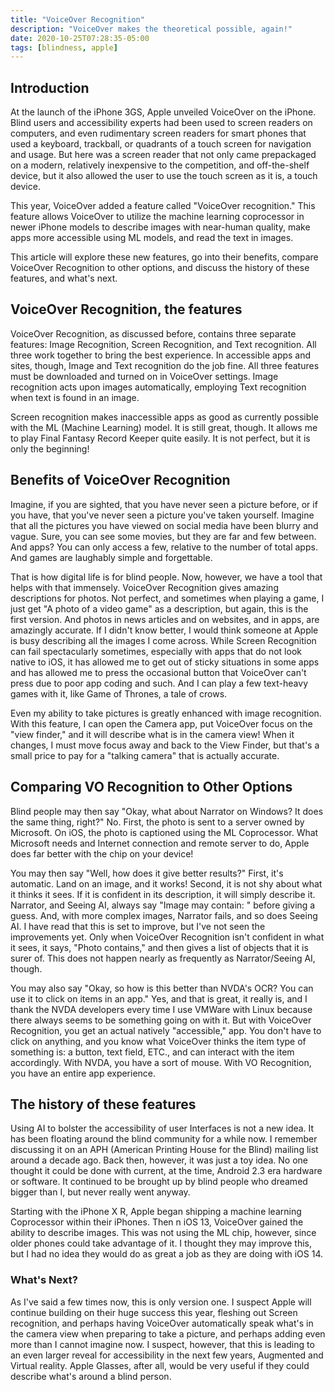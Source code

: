 ```yaml
---
title: "VoiceOver Recognition"
description: "VoiceOver makes the theoretical possible, again!"
date: 2020-10-25T07:28:35-05:00
tags: [blindness, apple]
---
```


## Introduction

At the launch of the iPhone 3GS, Apple unveiled VoiceOver on the iPhone. Blind users and accessibility experts had been used to screen readers on computers, and even rudimentary screen readers for smart phones that used a keyboard, trackball, or quadrants of a touch screen for navigation and usage. But here was a screen reader that not only came prepackaged on a modern, relatively inexpensive to the competition, and off-the-shelf device, but it also allowed the user to use the touch screen as it is, a touch device.

This year, VoiceOver added a feature called "VoiceOver recognition." This feature allows VoiceOver to utilize the machine learning coprocessor in newer iPhone models to describe images with near-human quality, make apps more accessible using ML models, and read the text in images.

This article will explore these new features, go into their benefits, compare VoiceOver Recognition to other options, and discuss the history of these features, and what's next.

## VoiceOver Recognition, the features

VoiceOver Recognition, as discussed before, contains three separate features: Image Recognition, Screen Recognition, and Text recognition. All three work together to bring the best experience. In accessible apps and sites, though, Image and Text recognition do the job fine. All three features must be downloaded and turned on in VoiceOver settings. Image recognition acts upon images automatically, employing Text recognition when text is found in an image.

Screen recognition makes inaccessible apps as good as currently possible with the ML (Machine Learning) model. It is still great, though. It allows me to play Final Fantasy Record Keeper quite easily. It is not perfect, but it is only the beginning!

## Benefits of VoiceOver Recognition

Imagine, if you are sighted, that you have never seen a picture before, or if you have, that you've never seen a picture you've taken yourself. Imagine that all the pictures you have viewed on social media have been blurry and vague. Sure, you can see some movies, but they are far and few between. And apps? You can only access a few, relative to the number of total apps. And games are laughably simple and forgettable.

That is how digital life is for blind people. Now, however, we have a tool that
helps with that immensely. VoiceOver Recognition gives amazing descriptions for
photos. Not perfect, and sometimes when playing a game, I just get "A photo of a
video game" as a description, but again, this is the first version. And photos
in news articles and on websites, and in apps, are amazingly accurate. If I
didn't know better, I would think someone at Apple is busy describing all the
images I come across. While Screen Recognition can fail spectacularly sometimes,
especially with apps that do not look native to iOS, it has allowed me to get
out of sticky situations in some apps and has allowed me to press the occasional button that VoiceOver can't press due to poor app coding and such.
And I can play a few text-heavy games with it, like Game of Thrones, a tale of
crows.

Even my ability to take pictures is greatly enhanced with image recognition. With this feature, I can open the Camera app, put VoiceOver focus on the "view finder," and it will describe what is in the camera view! When it changes, I must move focus away and back to the View Finder, but that's a small price to pay for a "talking camera" that is actually accurate.

## Comparing VO Recognition to Other Options

Blind people may then say "Okay, what about Narrator on Windows? It does the same thing, right?" No. First, the photo is sent to a server owned by Microsoft. On iOS, the photo is captioned using the ML Coprocessor. What Microsoft needs and Internet connection and remote server to do, Apple does far better with the chip on your device!

You may then say "Well, how does it give better results?" First, it's automatic. Land on an image, and it works! Second, it is not shy about what it thinks it sees. If it is confident in its description, it will simply describe it. Narrator, and Seeing AI, always say "Image may contain: " before giving a guess. And, with more complex images, Narrator fails, and so does Seeing AI. I have read that this is set to improve, but I've not seen the improvements yet. Only when VoiceOver Recognition isn't confident in what it sees, it says, "Photo contains," and then gives a list of objects that it is surer of. This does not happen nearly as frequently as Narrator/Seeing AI, though.


You may also say "Okay, so how is this better than NVDA's OCR? You can use it to click on items in an app." Yes, and that is great, it really is, and I thank the NVDA developers every time I use VMWare with Linux because there always seems to be something going on with it. But with VoiceOver Recognition, you get an actual natively "accessible," app. You don't have to click on anything, and you know what VoiceOver thinks the item type of something is: a button, text field, ETC., and can interact with the item accordingly. With NVDA, you have a sort of mouse. With VO Recognition, you have an entire app experience.

## The history of these features

Using AI to bolster the accessibility of user Interfaces is not a new idea. It has been floating around the blind community for a while now. I remember discussing it on an APH (American Printing House for the Blind) mailing list around a decade ago. Back then, however, it was just a toy idea. No one thought it could be done with current, at the time, Android 2.3 era hardware or software. It continued to be brought up by blind people who dreamed bigger than I, but never really went anyway.

Starting with the iPhone X R, Apple began shipping a machine learning Coprocessor within their iPhones. Then n iOS 13, VoiceOver gained the ability to describe images. This was not using the ML chip, however, since older phones could take advantage of it. I thought they may improve this, but I had no idea they would do as great a job as they are doing with iOS 14.

### What's Next?

As I've said a few times now, this is only version one. I suspect Apple will continue building on their huge success this year, fleshing out Screen recognition, and perhaps having VoiceOver automatically speak what's in the camera view when preparing to take a picture, and perhaps adding even more than I cannot imagine now. I suspect, however, that this is leading to an even larger reveal for accessibility in the next few years, Augmented and Virtual reality. Apple Glasses, after all, would be very useful if they could describe what's around a blind person.

